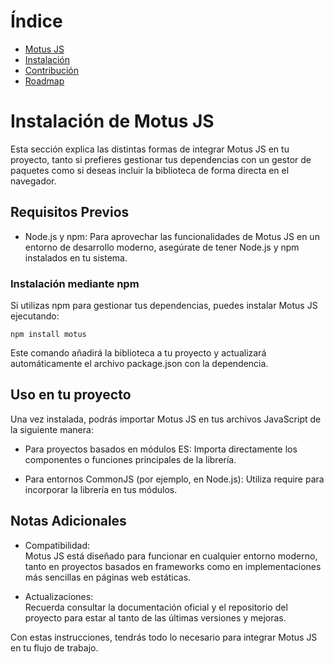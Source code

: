 # Índice

- [Motus JS](./docs/es/README.md)
- [Instalación](./docs/es/Install.md)
- [Contribución](./docs/es/Contributions.md)
- [Roadmap](./docs/es/RoadMap.md)


# Instalación de Motus JS
Esta sección explica las distintas formas de integrar Motus JS en tu proyecto, tanto si prefieres gestionar tus dependencias con un gestor de paquetes como si deseas incluir la biblioteca de forma directa en el navegador.

## Requisitos Previos

-   Node.js y npm:
Para aprovechar las funcionalidades de Motus JS en un entorno de desarrollo moderno, asegúrate de tener Node.js y npm instalados en tu sistema.

### Instalación mediante npm
Si utilizas npm para gestionar tus dependencias, puedes instalar Motus JS ejecutando:  
```
npm install motus
```

Este comando añadirá la biblioteca a tu proyecto y actualizará automáticamente el archivo package.json con la dependencia.

## Uso en tu proyecto

Una vez instalada, podrás importar Motus JS en tus archivos JavaScript de la siguiente manera:

- Para proyectos basados en módulos ES:
Importa directamente los componentes o funciones principales de la librería.

- Para entornos CommonJS (por ejemplo, en Node.js):
Utiliza require para incorporar la librería en tus módulos.

## Notas Adicionales

- Compatibilidad:  
Motus JS está diseñado para funcionar en cualquier entorno moderno, tanto en proyectos basados en frameworks como en implementaciones más sencillas en páginas web estáticas.

- Actualizaciones:  
Recuerda consultar la documentación oficial y el repositorio del proyecto para estar al tanto de las últimas versiones y mejoras.

Con estas instrucciones, tendrás todo lo necesario para integrar Motus JS en tu flujo de trabajo.